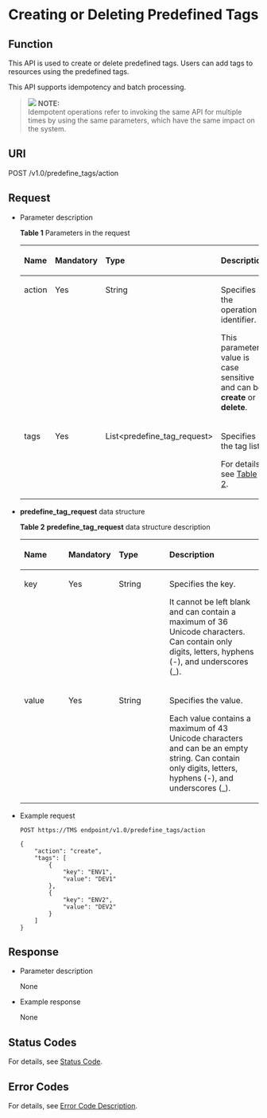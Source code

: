 # Creating or Deleting Predefined Tags<a name="EN-US_TOPIC_0170553617"></a>

## Function<a name="s3ca7a6682f2f40adb92fc2535fc27c71"></a>

This API is used to create or delete predefined tags. Users can add tags to resources using the predefined tags.

This API supports idempotency and batch processing.

>![](/images/icon-note.gif) **NOTE:**   
>Idempotent operations refer to invoking the same API for multiple times by using the same parameters, which have the same impact on the system.  

## URI<a name="sd093810dcf9f49f9a9ac3f0addd993aa"></a>

POST /v1.0/predefine\_tags/action

## Request<a name="s0080d9bf95db45a999db8ca7195660ca"></a>

-   Parameter description

    **Table  1**  Parameters in the request

    <a name="en-us_topic_0056765542_table10523083"></a>
    <table><thead align="left"><tr id="en-us_topic_0056765542_row3226198"><th class="cellrowborder" valign="top" width="18.58%" id="mcps1.2.5.1.1"><p id="en-us_topic_0056765542_p59995477"><a name="en-us_topic_0056765542_p59995477"></a><a name="en-us_topic_0056765542_p59995477"></a><strong id="b410197072043"><a name="b410197072043"></a><a name="b410197072043"></a>Name</strong></p>
    </th>
    <th class="cellrowborder" valign="top" width="17.36%" id="mcps1.2.5.1.2"><p id="en-us_topic_0056765542_p27795493"><a name="en-us_topic_0056765542_p27795493"></a><a name="en-us_topic_0056765542_p27795493"></a><strong id="b342619932043"><a name="b342619932043"></a><a name="b342619932043"></a>Mandatory</strong></p>
    </th>
    <th class="cellrowborder" valign="top" width="29.89%" id="mcps1.2.5.1.3"><p id="en-us_topic_0056765542_p36842478"><a name="en-us_topic_0056765542_p36842478"></a><a name="en-us_topic_0056765542_p36842478"></a><strong id="b237580232043"><a name="b237580232043"></a><a name="b237580232043"></a>Type</strong></p>
    </th>
    <th class="cellrowborder" valign="top" width="34.17%" id="mcps1.2.5.1.4"><p id="en-us_topic_0056765542_p31450711"><a name="en-us_topic_0056765542_p31450711"></a><a name="en-us_topic_0056765542_p31450711"></a><strong id="b453516772043"><a name="b453516772043"></a><a name="b453516772043"></a>Description</strong></p>
    </th>
    </tr>
    </thead>
    <tbody><tr id="en-us_topic_0056765542_row5166299"><td class="cellrowborder" valign="top" width="18.58%" headers="mcps1.2.5.1.1 "><p id="en-us_topic_0056765542_p15817070"><a name="en-us_topic_0056765542_p15817070"></a><a name="en-us_topic_0056765542_p15817070"></a>action</p>
    </td>
    <td class="cellrowborder" valign="top" width="17.36%" headers="mcps1.2.5.1.2 "><p id="en-us_topic_0056765542_p6114302"><a name="en-us_topic_0056765542_p6114302"></a><a name="en-us_topic_0056765542_p6114302"></a>Yes</p>
    </td>
    <td class="cellrowborder" valign="top" width="29.89%" headers="mcps1.2.5.1.3 "><p id="en-us_topic_0056765542_p25496434"><a name="en-us_topic_0056765542_p25496434"></a><a name="en-us_topic_0056765542_p25496434"></a>String</p>
    </td>
    <td class="cellrowborder" valign="top" width="34.17%" headers="mcps1.2.5.1.4 "><p id="p22800527164128"><a name="p22800527164128"></a><a name="p22800527164128"></a>Specifies the operation identifier.</p>
    <p id="en-us_topic_0056765542_p51945267"><a name="en-us_topic_0056765542_p51945267"></a><a name="en-us_topic_0056765542_p51945267"></a>This parameter value is case sensitive and can be <strong id="b842352706163653"><a name="b842352706163653"></a><a name="b842352706163653"></a>create</strong> or <strong id="b842352706163656"><a name="b842352706163656"></a><a name="b842352706163656"></a>delete</strong>.</p>
    </td>
    </tr>
    <tr id="row3768776719376"><td class="cellrowborder" valign="top" width="18.58%" headers="mcps1.2.5.1.1 "><p id="p3295480193712"><a name="p3295480193712"></a><a name="p3295480193712"></a>tags</p>
    </td>
    <td class="cellrowborder" valign="top" width="17.36%" headers="mcps1.2.5.1.2 "><p id="p65607343193712"><a name="p65607343193712"></a><a name="p65607343193712"></a>Yes</p>
    </td>
    <td class="cellrowborder" valign="top" width="29.89%" headers="mcps1.2.5.1.3 "><p id="p4388405218398"><a name="p4388405218398"></a><a name="p4388405218398"></a>List&lt;predefine_tag_request&gt;</p>
    </td>
    <td class="cellrowborder" valign="top" width="34.17%" headers="mcps1.2.5.1.4 "><p id="p13529275193712"><a name="p13529275193712"></a><a name="p13529275193712"></a>Specifies the tag list.</p>
    <p id="p6301124715121"><a name="p6301124715121"></a><a name="p6301124715121"></a>For details, see <a href="#en-us_topic_0056765542_table46817064">Table 2</a>.</p>
    </td>
    </tr>
    </tbody>
    </table>

-   **predefine\_tag\_request**  data structure

    **Table  2** **predefine\_tag\_request**  data structure description

    <a name="en-us_topic_0056765542_table46817064"></a>
    <table><thead align="left"><tr id="en-us_topic_0056765542_row4410728"><th class="cellrowborder" valign="top" width="19.01980198019802%" id="mcps1.2.5.1.1"><p id="en-us_topic_0056765542_p21724664"><a name="en-us_topic_0056765542_p21724664"></a><a name="en-us_topic_0056765542_p21724664"></a><strong id="b3685747820628"><a name="b3685747820628"></a><a name="b3685747820628"></a>Name</strong></p>
    </th>
    <th class="cellrowborder" valign="top" width="18.752475247524753%" id="mcps1.2.5.1.2"><p id="en-us_topic_0056765542_p14867369"><a name="en-us_topic_0056765542_p14867369"></a><a name="en-us_topic_0056765542_p14867369"></a><strong id="b3266572720628"><a name="b3266572720628"></a><a name="b3266572720628"></a>Mandatory</strong></p>
    </th>
    <th class="cellrowborder" valign="top" width="21.871287128712872%" id="mcps1.2.5.1.3"><p id="en-us_topic_0056765542_p63406242"><a name="en-us_topic_0056765542_p63406242"></a><a name="en-us_topic_0056765542_p63406242"></a><strong id="b2867822920628"><a name="b2867822920628"></a><a name="b2867822920628"></a>Type</strong></p>
    </th>
    <th class="cellrowborder" valign="top" width="40.35643564356436%" id="mcps1.2.5.1.4"><p id="en-us_topic_0056765542_p35632012"><a name="en-us_topic_0056765542_p35632012"></a><a name="en-us_topic_0056765542_p35632012"></a><strong id="b4123518320628"><a name="b4123518320628"></a><a name="b4123518320628"></a>Description</strong></p>
    </th>
    </tr>
    </thead>
    <tbody><tr id="en-us_topic_0056765542_row511887"><td class="cellrowborder" valign="top" width="19.01980198019802%" headers="mcps1.2.5.1.1 "><p id="en-us_topic_0056765542_p41462866"><a name="en-us_topic_0056765542_p41462866"></a><a name="en-us_topic_0056765542_p41462866"></a>key</p>
    </td>
    <td class="cellrowborder" valign="top" width="18.752475247524753%" headers="mcps1.2.5.1.2 "><p id="en-us_topic_0056765542_p3048957"><a name="en-us_topic_0056765542_p3048957"></a><a name="en-us_topic_0056765542_p3048957"></a>Yes</p>
    </td>
    <td class="cellrowborder" valign="top" width="21.871287128712872%" headers="mcps1.2.5.1.3 "><p id="en-us_topic_0056765542_p45638969"><a name="en-us_topic_0056765542_p45638969"></a><a name="en-us_topic_0056765542_p45638969"></a>String</p>
    </td>
    <td class="cellrowborder" valign="top" width="40.35643564356436%" headers="mcps1.2.5.1.4 "><p id="p108587120631"><a name="p108587120631"></a><a name="p108587120631"></a>Specifies the key.</p>
    <p id="p16424462153146"><a name="p16424462153146"></a><a name="p16424462153146"></a>It cannot be left blank and can contain a maximum of 36 Unicode characters. Can contain only digits, letters, hyphens (-), and underscores (_).</p>
    </td>
    </tr>
    <tr id="en-us_topic_0056765542_row51921052"><td class="cellrowborder" valign="top" width="19.01980198019802%" headers="mcps1.2.5.1.1 "><p id="en-us_topic_0056765542_p44855704"><a name="en-us_topic_0056765542_p44855704"></a><a name="en-us_topic_0056765542_p44855704"></a>value</p>
    </td>
    <td class="cellrowborder" valign="top" width="18.752475247524753%" headers="mcps1.2.5.1.2 "><p id="en-us_topic_0056765542_p9433441"><a name="en-us_topic_0056765542_p9433441"></a><a name="en-us_topic_0056765542_p9433441"></a>Yes</p>
    </td>
    <td class="cellrowborder" valign="top" width="21.871287128712872%" headers="mcps1.2.5.1.3 "><p id="en-us_topic_0056765542_p25911262"><a name="en-us_topic_0056765542_p25911262"></a><a name="en-us_topic_0056765542_p25911262"></a>String</p>
    </td>
    <td class="cellrowborder" valign="top" width="40.35643564356436%" headers="mcps1.2.5.1.4 "><p id="p2486891184110"><a name="p2486891184110"></a><a name="p2486891184110"></a>Specifies the value.</p>
    <p id="p10159585153243"><a name="p10159585153243"></a><a name="p10159585153243"></a>Each value contains a maximum of 43 Unicode characters and can be an empty string. Can contain only digits, letters, hyphens (-), and underscores (_).</p>
    </td>
    </tr>
    </tbody>
    </table>


-   Example request

    ```
    POST https://TMS endpoint/v1.0/predefine_tags/action
    ```

    ```
    {
        "action": "create",
        "tags": [
            {
                "key": "ENV1",
                "value": "DEV1"
            },
            {
                "key": "ENV2",
                "value": "DEV2"
            }
        ]
    }
    ```


## Response<a name="s8f10435686924c5ca93a27ff7fbeacb2"></a>

-   Parameter description

    None


-   Example response

    None


## Status Codes<a name="section17789101582315"></a>

For details, see  [Status Code](status-code.md).

## Error Codes<a name="section18604165622519"></a>

For details, see  [Error Code Description](error-code-description.md).


